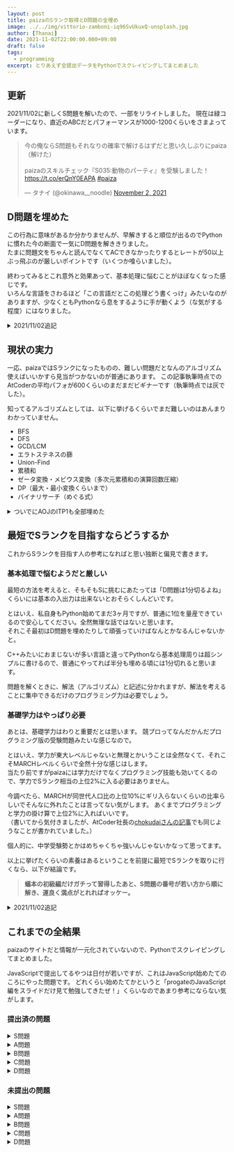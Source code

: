 ```yaml
---
layout: post
title: paizaのSランク取得とD問題の全埋め
image: ../../img/vittorio-zamboni-iq96SvUkuxQ-unsplash.jpg
author: [Thanai]
date: 2021-11-02T22:00:00.000+09:00
draft: false
tags:
  - programming
excerpt: とりあえず全提出データをPythonでスクレイピングしてまとめました
---
```


## 更新

2021/11/02に新しくS問題を解いたので、一部をリライトしました。
現在は緑コーダーになり、直近のABCだとパフォーマンスが1000-1200くらいをさまよっています。

<blockquote class="twitter-tweet"><p lang="ja" dir="ltr">今の俺ならS問題もそれなりの確率で解けるはずだと思い久しぶりにpaiza（解けた）<br><br>paizaのスキルチェック『S035:動物のパーティ』を受験しました！ <a href="https://t.co/erQnY0EAPA">https://t.co/erQnY0EAPA</a> <a href="https://twitter.com/hashtag/paiza?src=hash&amp;ref_src=twsrc%5Etfw">#paiza</a></p>&mdash; タナイ (@okinawa__noodle) <a href="https://twitter.com/okinawa__noodle/status/1455492539805433856?ref_src=twsrc%5Etfw">November 2, 2021</a></blockquote> <script async src="https://platform.twitter.com/widgets.js" charset="utf-8"></script>

## D問題を埋めた

この行為に意味があるか分かりませんが、早解きすると順位が出るのでPythonに慣れた今の断面で一気にD問題を解ききりました。  
たまに問題文をちゃんと読んでなくてACできなかったりするとレートが50以上ぶっ飛ぶのが厳しいポイントです（いくつか喰らいました）。

終わってみるとこれ意外と効果あって、基本処理に悩むことがほぼなくなった感じです。  
いろんな言語をさわるほど「この言語だとこの処理どう書くっけ」みたいなのがありますが、少なくともPythonなら息をするように手が動くよう（な気がする程度）にはなりました。

<details><summary>2021/11/02追記</summary><div>

現在もコンテスト本番はPythonを使っていて、過去問を解く際に実行時間が厳しいとRustやC++を使うことがあります。逆に簡単な問題ではコンパクトに書けるRubyを使ったりもします。

</div></details>

## 現状の実力

一応、paizaではSランクになったものの、難しい問題だとなんのアルゴリズム使えばいいかすら見当がつかないのが普通にあります。
この記事執筆時点でのAtCoderの平均パフォが600くらいのまだまだビギナーです（執筆時点では灰でした）。

知ってるアルゴリズムとしては、以下に挙げるくらいでまだ難しいのはあんまりわかっていません。

- BFS
- DFS
- GCD/LCM
- エラトステネスの篩
- Union-Find
- 累積和
- ゼータ変換・メビウス変換（多次元累積和の演算回数圧縮）
- DP（最大・最小変換くらいまで）
- バイナリサーチ（めぐる式）

<details><summary>ついでにAOJのITP1も全部埋めた</summary><div>

こっちはPythonでなくてC++を練習しようと思って全部埋めました。

D問題埋めをして、基本問題のノックが思った以上に効果的で、ノック終わってから1週間くらいしたコンテストで[水パフォが出ました](https://dev.thanaism.com/2020/11/abc182/)。プログラミング、完全にスポーツとか楽器の類ですね。

というか個人的には、音ゲー得意な人は競プロとか好きそうな気がします。

</div></details>

## 最短でSランクを目指すならどうするか

これからSランクを目指す人の参考になればと思い独断と偏見で書きます。

### 基本処理で悩むようだと厳しい

最短の方法を考えると、そもそもSに挑むにあたっては「D問題は1分切るよね」くらいには基本の入出力は出来ないとおそらくしんどいです。

とはいえ、私自身もPython始めてまだ3ヶ月ですが、普通に1位を量産できているので安心してください。全然無理な話ではないと思います。  
それこそ最初はD問題を埋めたりして頑張っていけばなんとかなるんじゃないかと。

C++みたいにおまじないが多い言語と違ってPythonなら基本処理周りは超シンプルに書けるので、普通にやってれば半分も埋める頃には1分切れると思います。

問題を解くときに、解法（アルゴリズム）と記述に分かれますが、解法を考えることに集中できるだけのプログラミング力は必要でしょう。

### 基礎学力はやっぱり必要

あとは、基礎学力はわりと重要だとは思います。
競プロってなんだかんだプログラミング版の受験問題みたいな感じなので。

とはいえ、学力が東大レベルじゃないと無理とかいうことは全然なくて、それこそMARCHレベルくらいで全然十分な感じはします。  
当たり前ですがpaizaには学力だけでなくプログラミング技能も効いてくるので、学力でSランク相当の上位2%に入る必要はありません。

今調べたら、MARCHが同世代人口比の上位10%にギリ入らないくらいの比率らしいでそんなに外れたことは言ってない気がします。
あくまでプログラミングと学力の掛け算で上位2%に入ればいいです。  
（書いてから気付きましたが、AtCoder社長の[chokudaiさんの記事](http://chokudai.hatenablog.com/entry/2019/02/11/155904)でも同じようなことが書かれていました。）

個人的に、中学受験勢とかはめちゃくちゃ強いんじゃないかなって思ってます。

以上に挙げたくらいの素養はあるということを前提に最短でSランクを取りに行くなら、以下が結論です。

> **蟻本の初級編だけガチって習得したあと、S問題の番号が若い方から順に解き、運良く満点がとれればオッケー。**

<details><summary>2021/11/02追記</summary><div>

今だと[競プロ典型90問](https://atcoder.jp/contests/typical90)の★4か★5くらいまでを埋めたほうが手っ取り早いかもです。

</div></details>

## これまでの全結果

paizaのサイトだと情報が一元化されていないので、Pythonでスクレイピングしてまとめました。

JavaScriptで提出してるやつは日付が若いですが、これはJavaScript始めたてのころにやった問題です。
どれくらい始めたてかというと「progateのJavaScript編をスライドだけ見て勉強してきたぜ！」くらいなのであまり参考にならない気がします。

### 提出済の問題

<details><summary>S問題</summary><div>

| 問題 | タイトル             | 順位 | 提出日     | 言語    | 回答時間 | ランク | 点数 |
| ---- | -------------------- | ---- | ---------- | ------- | -------- | ------ | ---- |
| S035 | 動物のパーティ       | 5    | 2021/11/02 | C++     | 60′6″    | S      | 100  |
| S032 | 回覧板の回す先       | 46   | 2020/09/16 | Python3 | 36′43″   | B      | 30   |
| S028 | ネックレスの等分     | 47   | 2020/09/15 | Python3 | 110′57″  | B      | 30   |
| S023 | 村人の友好関係       | 13   | 2020/09/04 | Python3 | 38′38″   | A      | 80   |
| S024 | 海面の調整           | 40   | 2020/10/22 | Python3 | 65′36″   | B      | 50   |
| S013 | 理想のタイムトラベル | 17   | 2020/09/04 | Python3 | 161′38″  | A      | 92   |
| S011 | 追いかけっこ         | 41   | 2020/11/01 | Python3 | 96′0″    | B      | 30   |
| S009 | 辞書順最小           | 19   | 2020/10/23 | Python3 | 31′31″   | B      | 70   |
| S002 | 最短距離を測る       | 12   | 2020/10/22 | Python3 | 34′2″    | S      | 100  |

</div></details>

<details><summary>A問題</summary><div>

| 問題 | タイトル             | 順位 | 提出日     | 言語       | 回答時間 | ランク | 点数 |
| ---- | -------------------- | ---- | ---------- | ---------- | -------- | ------ | ---- |
| A035 | 試験の作成           | 44   | 2020/06/16 | JavaScript | 30′35″   | C      | 30   |
| A028 | 武器の強化           | 32   | 2020/06/15 | JavaScript | 57′44″   | B      | 50   |
| A023 | 週休2日制            | 22   | 2020/05/08 | JavaScript | 27′12″   | B      | 80   |
| A018 | 美術館のセキュリティ | 14   | 2020/06/16 | JavaScript | 85′4″    | B      | 72   |
| A015 | 敷き詰めパズル       | -    | 2020/06/16 | JavaScript | 46′7″    | E      | 0    |
| A005 | パイザボウルゲーム   | 4    | 2020/09/04 | Python3    | 32′55″   | A      | 100  |

</div></details>

<details><summary>B問題</summary><div>

| 問題 | タイトル               | 順位 | 提出日     | 言語       | 回答時間 | ランク | 点数 |
| ---- | ---------------------- | ---- | ---------- | ---------- | -------- | ------ | ---- |
| B085 | 宝探しの手順           | 45   | 2020/11/25 | Python3    | 17′22″   | D      | 20   |
| B084 | オススメのお店         | 15   | 2020/10/23 | Python3    | 12′12″   | B      | 90   |
| B078 | 動画視聴スケジュール   | -    | 2020/05/11 | JavaScript | 53′7″    | E      | 0    |
| B074 | コメントの順序         | 8    | 2020/10/22 | Python3    | 31′34″   | B      | 100  |
| B073 | イルミネーションの調査 | 4    | 2021/11/02 | Python3    | 15′37″   | B      | 100  |
| B055 | タクシー料金           | 16   | 2020/05/07 | JavaScript | 23′25″   | B      | 100  |
| B043 | ねずみ小僧             | 1    | 2020/10/22 | Python3    | 13′42″   | B      | 100  |
| B041 | 繰り返し模様           | 15   | 2020/10/22 | Python3    | 31′47″   | B      | 100  |
| B016 | ここはどこ？           | 19   | 2020/05/11 | JavaScript | 35′30″   | B      | 100  |

</div></details>

<details><summary>C問題</summary><div>

| 問題 | タイトル               | 順位 | 提出日     | 言語       | 回答時間 | ランク | 点数 |
| ---- | ---------------------- | ---- | ---------- | ---------- | -------- | ------ | ---- |
| C085 | 壊れかけのキーボード   | 2    | 2020/10/28 | Python3    | 3′4″     | C      | 100  |
| C084 | 枠で囲む               | 1    | 2020/10/25 | Python3    | 1′12″    | C      | 100  |
| C080 | ボタンを押すゲーム     | 12   | 2020/06/24 | JavaScript | 13′15″   | C      | 100  |
| C078 | 株の売買               | 1    | 2020/10/28 | Python3    | 4′26″    | C      | 100  |
| C077 | レポートの評価         | 3    | 2020/10/28 | Python3    | 7′36″    | C      | 100  |
| C075 | ポイント払い           | 8    | 2020/06/16 | JavaScript | 9′48″    | C      | 100  |
| C074 | 文章サイズ変更         | 2    | 2020/10/28 | Python3    | 4′24″    | C      | 100  |
| C073 | うさぎとかめ           | 49   | 2020/06/17 | JavaScript | 19′36″   | D      | 10   |
| C070 | 簡易カードゲーム       | 2    | 2020/10/28 | Python3    | 6′30″    | C      | 100  |
| C067 | 数字の調査             | 1    | 2020/10/28 | Python3    | 2′23″    | C      | 100  |
| C061 | 繰り上がりのない足し算 | 6    | 2020/11/05 | Python3    | 16′3″    | C      | 100  |
| C062 | 回転寿司のメロン       | 2    | 2020/10/28 | Python3    | 3′46″    | C      | 100  |
| C056 | テストの採点           | 1    | 2020/10/28 | Python3    | 2′31″    | C      | 100  |
| C055 | ログのフィルター       | 1    | 2020/10/28 | Python3    | 2′13″    | C      | 100  |
| C051 | カード並べ             | 4    | 2020/10/28 | Python3    | 4′5″     | C      | 100  |
| C049 | エレベーター           | 1    | 2020/10/28 | Python3    | 2′3″     | C      | 100  |
| C043 | 使用回数の調査         | 24   | 2020/06/16 | JavaScript | 28′0″    | C      | 72   |
| C039 | 古代の数式             | 19   | 2020/06/17 | JavaScript | 7′4″     | C      | 100  |
| C035 | 試験の合格判定         | 1    | 2020/10/28 | Python3    | 4′22″    | C      | 100  |
| C034 | 先生の宿題             | 2    | 2020/10/28 | Python3    | 7′17″    | C      | 100  |
| C030 | 白にするか黒にするか   | 3    | 2021/01/24 | Python3    | 5′22″    | C      | 100  |
| C024 | ミニ・コンピュータ     | 2    | 2020/10/28 | Python3    | 5′19″    | C      | 100  |
| C019 | 完全数とほぼ完全数     | 5    | 2020/10/28 | Python3    | 5′35″    | C      | 100  |
| C016 | Leet文字列             | 30   | 2020/05/07 | JavaScript | 19′26″   | C      | 100  |
| C005 | アドレス調査           | 2    | 2020/10/28 | Python3    | 5′11″    | C      | 100  |

</div></details>

<details><summary>D問題</summary><div>

| 問題 | タイトル                 | 順位 | 提出日     | 言語       | 回答時間 | ランク | 点数 |
| ---- | ------------------------ | ---- | ---------- | ---------- | -------- | ------ | ---- |
| D007 | N倍の文字列              | 1    | 2020/10/24 | Python3    | 0′24″    | D      | 100  |
| D187 | 曲名の表記               | 7    | 2021/07/28 | Python3    | 0′40″    | D      | 100  |
| D174 | 栄養の摂取               | 22   | 2021/01/24 | Python3    | 1′4″     | D      | 100  |
| D168 | 日付の表記               | 7    | 2020/10/29 | Python3    | 1′13″    | D      | 100  |
| D166 | 何日後になるか           | 2    | 2020/10/22 | Python3    | 0′23″    | D      | 100  |
| D167 | 買い物袋                 | 6    | 2020/10/22 | Python3    | 1′6″     | D      | 100  |
| D165 | 安全な数字               | 3    | 2020/10/24 | Python3    | 1′43″    | D      | 100  |
| D164 | 区切りの良い日           | 5    | 2020/10/24 | Python3    | 2′24″    | D      | 100  |
| D163 | 縦にする                 | 1    | 2020/10/22 | Python3    | 0′20″    | D      | 100  |
| D160 | N合目の高さ              | 2    | 2020/10/22 | Python3    | 0′42″    | D      | 100  |
| D162 | お米の重さ               | 2    | 2020/10/22 | Python3    | 0′24″    | D      | 100  |
| D161 | 貯水タンク               | 3    | 2020/10/22 | Python3    | 1′24″    | D      | 100  |
| D159 | 短冊の大きさ             | 1    | 2020/10/24 | Python3    | 1′5″     | D      | 100  |
| D157 | 信号の組み合わせ         | 13   | 2020/06/15 | JavaScript | 1′40″    | D      | 100  |
| D158 | 湿度の確認               | 38   | 2020/06/16 | JavaScript | 3′28″    | D      | 100  |
| D156 | 密度の計算               | 1    | 2020/10/22 | Python3    | 0′34″    | D      | 100  |
| D155 | 入館料の計算             | 3    | 2020/10/24 | Python3    | 1′26″    | D      | 100  |
| D154 | 画面の構成               | 1    | 2020/10/22 | Python3    | 1′0″     | D      | 100  |
| D153 | 食材選び                 | 18   | 2020/06/17 | JavaScript | 6′0″     | D      | 100  |
| D152 | 部分点                   | 48   | 2020/04/05 | C++        | 35′56″   | D      | 81   |
| D151 | お菓子のプレゼント       | 3    | 2020/10/22 | Python3    | 1′21″    | D      | 100  |
| D150 | 達成の確認               | 5    | 2020/10/22 | Python3    | 1′8″     | D      | 100  |
| D149 | 文字のだるま落とし       | 1    | 2020/10/24 | Python3    | 1′10″    | D      | 100  |
| D148 | ある試験の境目           | 2    | 2020/10/22 | Python3    | 1′8″     | D      | 100  |
| D147 | 桶の水量                 | 2    | 2020/10/24 | Python3    | 0′54″    | D      | 100  |
| D146 | 単語の省略               | 1    | 2020/10/22 | Python3    | 0′56″    | D      | 100  |
| D145 | ゲームのスタミナ         | 3    | 2020/10/22 | Python3    | 0′43″    | D      | 100  |
| D144 | 5桁の数字                | 2    | 2020/10/22 | Python3    | 0′53″    | D      | 100  |
| D143 | 制動距離の計算           | -    | 2020/06/17 | JavaScript | 1′47″    | E      | 0    |
| D142 | イルミネーションの数     | 3    | 2020/06/17 | JavaScript | 2′46″    | D      | 100  |
| D139 | 少ない方の勝ち           | 18   | 2020/06/17 | JavaScript | 5′36″    | D      | 100  |
| D140 | N番目の単語              | 8    | 2020/10/22 | Python3    | 1′19″    | D      | 100  |
| D141 | 縦書きと横書き           | 7    | 2020/10/24 | Python3    | 1′20″    | D      | 100  |
| D138 | おうむ返し               | 4    | 2020/10/22 | Python3    | 1′37″    | D      | 100  |
| D137 | 契約の交渉               | 1    | 2020/10/22 | Python3    | 0′36″    | D      | 100  |
| D134 | タイトルの長さ           | 2    | 2020/10/22 | Python3    | 1′31″    | D      | 100  |
| D133 | 株の利益                 | 4    | 2020/06/17 | JavaScript | 1′51″    | D      | 100  |
| D136 | 空港の呼称               | 4    | 2020/06/28 | JavaScript | 0′41″    | D      | 100  |
| D135 | 多角形の調査             | 1    | 2020/10/22 | Python3    | 0′49″    | D      | 100  |
| D132 | N回ゲーム                | 6    | 2020/10/22 | Python3    | 0′59″    | D      | 100  |
| D131 | 脱出ゲーム               | 1    | 2020/10/22 | Python3    | 1′23″    | D      | 100  |
| D129 | 税率の変更               | 2    | 2020/10/22 | Python3    | 1′21″    | D      | 100  |
| D128 | 略語の生成               | 12   | 2020/10/22 | Python3    | 2′48″    | D      | 100  |
| D127 | 座席番号のくじ           | 1    | 2020/10/22 | Python3    | 1′3″     | D      | 100  |
| D126 | 点数の計算               | 29   | 2020/06/28 | JavaScript | 2′2″     | D      | 100  |
| D125 | 万歩計                   | 2    | 2020/10/24 | Python3    | 1′4″     | D      | 100  |
| D124 | あと何日                 | 3    | 2020/10/24 | Python3    | 0′45″    | D      | 100  |
| D123 | 自動でチャージ           | 13   | 2020/06/27 | JavaScript | 1′49″    | D      | 100  |
| D121 | AからRへ                 | 1    | 2020/10/22 | Python3    | 0′47″    | D      | 100  |
| D122 | 足して0になる数          | 1    | 2020/10/24 | Python3    | 0′33″    | D      | 100  |
| D120 | 鉛筆の数                 | 5    | 2020/10/22 | Python3    | 0′34″    | D      | 100  |
| D119 | 円周率の日               | 2    | 2020/10/24 | Python3    | 0′55″    | D      | 100  |
| D118 | こよみの変換             | 10   | 2020/10/22 | Python3    | 2′46″    | D      | 100  |
| D117 | すごろくのサイコロ       | 3    | 2020/10/22 | Python3    | 1′2″     | D      | 100  |
| D115 | おかしの二等分           | 3    | 2020/10/22 | Python3    | 0′51″    | D      | 100  |
| D116 | サービス料金             | 2    | 2020/10/24 | Python3    | 0′43″    | D      | 100  |
| D114 | 税込の価格               | 1    | 2020/10/24 | Python3    | 1′2″     | D      | 100  |
| D112 | 工場の生産力             | 4    | 2020/06/17 | JavaScript | 0′46″    | D      | 100  |
| D113 | 初日の出                 | 4    | 2020/10/24 | Python3    | 2′37″    | D      | 100  |
| D111 | 文字を切り詰める         | 3    | 2020/06/19 | JavaScript | 1′23″    | D      | 100  |
| D110 | 3つの数字                | 2    | 2020/10/22 | Python3    | 0′33″    | D      | 100  |
| D109 | ゾロ目の日付             | 5    | 2020/06/17 | JavaScript | 5′1″     | D      | 100  |
| D108 | 薬の効き目               | 2    | 2020/10/22 | Python3    | 0′59″    | D      | 100  |
| D107 | 文字列を囲う             | 22   | 2020/06/27 | JavaScript | 1′33″    | D      | 100  |
| D106 | 割った余り               | 7    | 2020/10/22 | Python3    | 0′47″    | D      | 100  |
| D105 | 長さの一致               | 17   | 2020/10/22 | Python3    | 1′51″    | D      | 100  |
| D104 | 送料の計算               | 2    | 2020/10/22 | Python3    | 1′3″     | D      | 100  |
| D103 | 逆さ読み                 | 2    | 2020/10/22 | Python3    | 0′32″    | D      | 100  |
| D102 | 運賃の計算               | 1    | 2020/06/17 | JavaScript | 0′33″    | D      | 100  |
| D101 | 偶数派と奇数派           | 17   | 2020/06/17 | JavaScript | 4′48″    | D      | 100  |
| D100 | 区切り文字の統一         | 1    | 2020/10/24 | Python3    | 1′17″    | D      | 100  |
| D099 | 短冊づくり               | 1    | 2020/10/22 | Python3    | 0′33″    | D      | 100  |
| D098 | ボーナスの計算           | 11   | 2020/06/17 | JavaScript | 1′9″     | D      | 100  |
| D097 | 梅雨入りの予想           | 1    | 2020/10/22 | Python3    | 1′21″    | D      | 100  |
| D096 | 含んではいけない文字     | 3    | 2020/10/24 | Python3    | 1′16″    | D      | 100  |
| D095 | ジュースの分配           | 15   | 2020/06/17 | JavaScript | 1′56″    | D      | 100  |
| D093 | 切りの良い番号           | 4    | 2020/10/24 | Python3    | 1′55″    | D      | 100  |
| D092 | 花見の準備               | 19   | 2020/06/17 | JavaScript | 8′49″    | D      | 100  |
| D094 | 犬派か猫派か             | 1    | 2020/10/24 | Python3    | 1′13″    | D      | 100  |
| D091 | 花粉の予報               | 1    | 2020/10/22 | Python3    | 1′32″    | D      | 100  |
| D090 | 下一桁はいくつ           | 1    | 2020/10/24 | Python3    | 0′57″    | D      | 100  |
| D089 | 数字の取得               | 14   | 2020/10/22 | Python3    | 4′36″    | D      | 100  |
| D088 | 温度差の計算             | 9    | 2020/06/28 | JavaScript | 1′16″    | D      | 100  |
| D087 | 文字をくっつける         | 1    | 2020/10/22 | Python3    | 0′40″    | D      | 100  |
| D086 | 門松の作成               | 6    | 2020/06/17 | JavaScript | 1′23″    | D      | 100  |
| D084 | 英語で何月？             | 17   | 2020/06/17 | JavaScript | 5′34″    | D      | 100  |
| D083 | ブラックジャック         | 1    | 2020/10/22 | Python3    | 0′59″    | D      | 100  |
| D082 | 2つの単語                | 5    | 2020/10/24 | Python3    | 1′45″    | D      | 100  |
| D081 | 家族で分ける             | 5    | 2020/06/17 | JavaScript | 1′37″    | D      | 100  |
| D080 | 忘年会の予算             | 3    | 2020/06/24 | JavaScript | 1′7″     | D      | 100  |
| D079 | 同じ文字                 | 2    | 2020/10/24 | Python3    | 1′2″     | D      | 100  |
| D078 | 入学試験                 | 6    | 2020/10/22 | Python3    | 2′17″    | D      | 100  |
| D077 | 計算機の表示             | 15   | 2020/06/28 | JavaScript | 2′16″    | D      | 100  |
| D076 | 禁止ワード               | 22   | 2020/06/17 | JavaScript | 3′45″    | D      | 100  |
| D075 | 足りないカード           | 3    | 2020/10/22 | Python3    | 1′25″    | D      | 100  |
| D074 | 時間の表記               | 41   | 2020/10/22 | Python3    | 0′24″    | D      | 70   |
| D073 | 文字の反転               | 1    | 2020/10/22 | Python3    | 0′20″    | D      | 100  |
| D072 | データのバックアップ     | 1    | 2020/10/24 | Python3    | 0′57″    | D      | 100  |
| D071 | 洗濯物と砂ぼこり         | 14   | 2020/06/17 | JavaScript | 5′21″    | D      | 100  |
| D070 | 残りのページ             | 7    | 2020/06/17 | JavaScript | 1′0″     | D      | 100  |
| D069 | 割り切れない平均点       | 5    | 2020/10/22 | Python3    | 3′4″     | D      | 100  |
| D068 | 雨と晴れの記録           | 1    | 2020/10/22 | Python3    | 1′3″     | D      | 100  |
| D067 | スイッチのオンオフ       | 4    | 2020/06/17 | JavaScript | 1′21″    | D      | 100  |
| D066 | スタミナの計算           | 46   | 2020/10/24 | Python3    | 1′29″    | D      | 60   |
| D065 | エラーコードの分類       | 2    | 2020/10/22 | Python3    | 1′39″    | D      | 100  |
| D064 | 嘘つきの日               | 2    | 2020/10/24 | Python3    | 0′45″    | D      | 100  |
| D062 | ひな祭り                 | 2    | 2020/10/24 | Python3    | 2′4″     | D      | 100  |
| D061 | 3倍返し？                | 3    | 2020/10/24 | Python3    | 0′50″    | D      | 100  |
| D060 | AボタンとBボタン         | 6    | 2020/06/17 | JavaScript | 1′9″     | D      | 100  |
| D059 | トランプ占い             | 1    | 2020/10/22 | Python3    | 1′13″    | D      | 100  |
| D058 | 初詣で                   | 3    | 2020/10/22 | Python3    | 1′28″    | D      | 100  |
| D057 | プレゼント選び           | 10   | 2020/10/22 | Python3    | 1′56″    | D      | 100  |
| D056 | かまくらづくり           | 2    | 2020/06/28 | JavaScript | 0′58″    | D      | 100  |
| D055 | ワインのキャッチコピー   | 3    | 2020/06/17 | JavaScript | 0′51″    | D      | 100  |
| D054 | 11/11                    | 1    | 2020/10/22 | Python3    | 1′6″     | D      | 100  |
| D053 | トリック・オア・トリート | 3    | 2020/10/24 | Python3    | 1′24″    | D      | 100  |
| D052 | ピラミッドの作り方       | 8    | 2020/06/28 | JavaScript | 1′49″    | D      | 100  |
| D051 | 衣替え                   | 1    | 2020/10/24 | Python3    | 1′0″     | D      | 100  |
| D050 | お月見だんご             | 6    | 2020/10/22 | Python3    | 2′12″    | D      | 100  |
| D049 | ◯◯の秋                   | 3    | 2020/10/22 | Python3    | 0′52″    | D      | 100  |
| D048 | 台風の間隔               | 6    | 2020/06/28 | JavaScript | 2′3″     | D      | 100  |
| D047 | メダリストの表示         | 2    | 2020/06/28 | JavaScript | 1′12″    | D      | 100  |
| D046 | 不思議なタマゴ           | 2    | 2020/10/24 | Python3    | 0′35″    | D      | 100  |
| D045 | 通知票                   | 2    | 2020/10/22 | Python3    | 1′26″    | D      | 100  |
| D044 | はじめまして             | 2    | 2020/10/24 | Python3    | 1′22″    | D      | 100  |
| D043 | 天気の表示               | 4    | 2020/10/22 | Python3    | 1′43″    | D      | 100  |
| D042 | 行列                     | 4    | 2020/06/27 | JavaScript | 2′19″    | D      | 100  |
| D039 | 正三角形かどうか         | 17   | 2020/10/22 | Python3    | 2′15″    | D      | 100  |
| D040 | 連休の天気               | 4    | 2020/10/24 | Python3    | 1′18″    | D      | 100  |
| D038 | 試合の回数               | 12   | 2020/06/17 | JavaScript | 1′15″    | D      | 100  |
| D041 | 本棚選び                 | 12   | 2020/06/28 | JavaScript | 2′44″    | D      | 100  |
| D037 | 花粉症でつらい           | 9    | 2020/10/22 | Python3    | 2′21″    | D      | 100  |
| D036 | アットマーク             | 2    | 2020/10/22 | Python3    | 0′44″    | D      | 100  |
| D035 | 日付のデータ             | 1    | 2020/10/22 | Python3    | 0′55″    | D      | 100  |
| D034 | どれにしようかな         | 1    | 2020/10/24 | Python3    | 0′59″    | D      | 100  |
| D033 | 頭文字                   | 3    | 2020/06/17 | JavaScript | 1′25″    | D      | 100  |
| D032 | 充電時間                 | 3    | 2020/10/22 | Python3    | 0′34″    | D      | 100  |
| D031 | 分から秒へ               | 2    | 2020/06/17 | JavaScript | 0′21″    | D      | 100  |
| D029 | サイコロの裏面           | 4    | 2020/06/17 | JavaScript | 0′35″    | D      | 100  |
| D028 | 数字の桁数               | 2    | 2020/06/17 | JavaScript | 0′26″    | D      | 100  |
| D027 | nまでの和                | 6    | 2020/06/28 | JavaScript | 1′49″    | D      | 100  |
| D026 | 一週間の予定             | 7    | 2020/10/22 | Python3    | 2′0″     | D      | 100  |
| D025 | 数字の出力               | 7    | 2020/10/22 | Python3    | 2′16″    | D      | 100  |
| D024 | 三角形の内角の和         | 8    | 2020/06/17 | JavaScript | 1′11″    | D      | 100  |
| D022 | 表面積の計算             | 1    | 2020/10/22 | Python3    | 0′30″    | D      | 100  |
| D023 | Aの個数                  | 1    | 2020/10/22 | Python3    | 0′33″    | D      | 100  |
| D021 | 文字列の一致             | 10   | 2020/10/22 | Python3    | 1′9″     | D      | 100  |
| D019 | 文字列からN番目          | 1    | 2020/10/22 | Python3    | 0′44″    | D      | 100  |
| D017 | 最大と最小               | 1    | 2020/10/22 | Python3    | 1′2″     | D      | 100  |
| D016 | N文字目まで出力          | 8    | 2020/06/25 | JavaScript | 0′52″    | D      | 100  |
| D015 | カウントダウン           | 1    | 2020/10/22 | Python3    | 0′43″    | D      | 100  |
| D014 | 小文字を大文字に         | 7    | 2020/06/28 | JavaScript | 0′59″    | D      | 100  |
| D013 | 割り算                   | 1    | 2020/10/22 | Python3    | 0′43″    | D      | 100  |
| D012 | 絶対値を求めよ           | 5    | 2020/06/17 | JavaScript | 0′34″    | D      | 100  |
| D011 | アルファベットで何番目   | 4    | 2020/10/22 | Python3    | 2′5″     | D      | 100  |
| D010 | Eメールアドレス          | 8    | 2020/06/28 | JavaScript | 1′7″     | D      | 100  |
| D009 | 西暦の計算               | 16   | 2020/06/28 | JavaScript | 1′15″    | D      | 100  |
| D008 | 奇数か偶数か             | 31   | 2020/06/26 | JavaScript | 3′25″    | D      | 100  |
| D006 | 単位の計算               | 2    | 2020/10/24 | Python3    | 1′50″    | D      | 100  |
| D005 | 等差数列                 | 13   | 2020/06/17 | JavaScript | 4′35″    | D      | 100  |
| D004 | 文字列の結合             | 5    | 2020/06/17 | JavaScript | 2′59″    | D      | 100  |
| D003 | 掛け算のリスト           | 3    | 2020/06/17 | JavaScript | 2′16″    | D      | 100  |
| D002 | 数の比較                 | 6    | 2020/06/17 | JavaScript | 1′56″    | D      | 100  |

</div></details>

### 未提出の問題

<details><summary>S問題</summary><div>

| 問題 | タイトル             |
| ---- | -------------------- |
| S007 | データヒストグラム   |
| S006 | ビリヤードの球突き   |
| S039 | ボスの部屋           |
| S020 | 商品の運搬           |
| S019 | テレポート           |
| S031 | ボトルネックの調整   |
| S017 | シートの重ね合わせ   |
| S004 | 積まれた文字         |
| S033 | 逃さない             |
| S003 | 嘘つき探し           |
| S040 | 建造物の調査         |
| S030 | 山はいくつある       |
| S015 | ABC文字列            |
| S038 | お菓子の山分け       |
| S008 | サイコロで迷路       |
| S026 | ジャングルに潜むもの |
| S016 | 水たまり             |
| S014 | 直方体のマージ       |
| S034 | 数列の圧縮           |
| S029 | 住みよい国           |
| S036 | カップ麺屋さん       |
| S025 | 乱数の課題           |
| S012 | ハイライト機能       |
| S037 | カードバトル         |
| S027 | 狭い道の案内         |
| S022 | センサーをかいくぐれ |
| S018 | 天気の予報           |

</div></details>

<details><summary>A問題</summary><div>

| 問題 | タイトル                     |
| ---- | ---------------------------- |
| A055 | 脱出ゲーム                   |
| A052 | 階段登り                     |
| A051 | 板たおし                     |
| A034 | お菓子の詰め合わせ           |
| A021 | 海岸線                       |
| A057 | 最長スワイプ                 |
| A050 | 3人リバーシ                  |
| A053 | RGBの個数                    |
| A033 | 読書の課題                   |
| A006 | 平面上の移動シミュレーション |
| A046 | アリの巣                     |
| A029 | 詰み防止チェック             |
| A024 | アイテムの分け前             |
| A016 | 踏切の時刻表                 |
| A007 | ともだちをたどる             |
| A008 | パレードを制覇せよ           |
| A054 | 仕事の割り当て               |
| A010 | クリスマスイルミネーション   |
| A036 | 砂漠の旅                     |
| A037 | 強さ比べ                     |
| A030 | 上司と部下                   |
| A014 | 二角取り                     |
| A027 | paiza諸島の侵食              |
| A040 | 旗あげゲーム                 |
| A045 | 大きな家                     |
| A020 | 文字をなぞれ                 |
| A011 | うなぎを蒲焼きにしたくない   |
| A042 | サイクリングのコース         |
| A019 | いかさまシャッフル           |
| A032 | Paiza電鉄                    |
| A038 | 観光地巡り                   |
| A022 | 正方形の足し引き算           |
| A012 | 最適な練習                   |
| A025 | 動物の体調管理               |
| A041 | 書類の山                     |

</div></details>

<details><summary>B問題</summary><div>

| 問題 | タイトル                           |
| ---- | ---------------------------------- |
| B099 | 台風の接近                         |
| B095 | カラオケ大会                       |
| B098 | バズの検出                         |
| B068 | チョコの分割                       |
| B096 | 爆弾の大爆発                       |
| B091 | 山頂を探せ                         |
| B081 | 花壇のロープ                       |
| B034 | ロボットの歩行実験                 |
| B040 | たのしい暗号解読                   |
| B019 | グレースケール画像の縮小           |
| B017 | 手役の強さ                         |
| B079 | 相性チェック                       |
| B051 | 汚れてしまった魔方陣               |
| B020 | ネットサーフィン                   |
| B076 | パン屋さん                         |
| B011 | 名刺バインダー管理                 |
| B013 | 最遅出社時刻                       |
| B092 | セーブポイント                     |
| B087 | 隠された数                         |
| B033 | テーブルジェネレーター             |
| B065 | 小さなライフゲーム                 |
| B024 | 格子を円で切り取る                 |
| B054 | 不思議な足し算                     |
| B053 | 表の自動生成                       |
| B025 | うさぎジャンプ                     |
| B014 | 3Dプリンタ                         |
| B044 | 爆弾ゲーム                         |
| B038 | つるかめ算                         |
| B015 | 7セグメントディスプレイ            |
| B048 | 理想のビンゴ                       |
| B089 | 秘密の言葉                         |
| B096 | ビンゴゲーム                       |
| B090 | 選挙の議席                         |
| B052 | 積もる粒子                         |
| B006 | ダーツゲーム                       |
| B037 | 幸運な1年                          |
| B093 | SNSの検索機能                      |
| B009 | カンファレンスのタイムテーブル作成 |
| B028 | チャット記録                       |
| B061 | 福袋詰め                           |
| B072 | 反転スイッチ                       |
| B030 | 氷のダンジョン                     |
| B062 | 部屋掃除ロボット                   |
| B050 | 有効なチケット                     |
| B067 | タスクの管理                       |
| B031 | コインのウラとオモテ               |
| B077 | チケットの売り場                   |
| B097 | カウンター席                       |
| B010 | サッカーのオフサイド判定           |
| B036 | 大統領選挙                         |
| B060 | サイコロころがし                   |
| B082 | 休暇の取り方                       |
| B047 | ホームポジション                   |
| B064 | うずを探せ                         |
| B088 | ロボットのデバッグ                 |
| B070 | 駒の到達範囲                       |
| B069 | 蟻の餌探し                         |
| B086 | 公平な分割                         |
| B057 | 回転寿司                           |
| B059 | 占領区域                           |
| B004 | ログファイルの抽出                 |
| B075 | 商品の表示                         |
| B042 | 横入りするネコ                     |
| B046 | 街の距離                           |
| B029 | 地価の予想                         |
| B045 | 計算ドリル                         |
| B032 | デジタル計算機                     |
| B035 | ジョギングランキング               |
| B063 | 支払う枚数とお釣りの枚数           |
| B056 | リズムゲームの分析                 |
| B026 | 自動販売機                         |
| B071 | ダンベルトレーニング               |
| B083 | 宝の地図                           |
| B080 | みんなでスゴロク                   |
| B039 | 雨上がりの道                       |
| B066 | 色のパズル                         |
| B023 | マッチ棒パズル                     |

</div></details>

<details><summary>C問題</summary><div>

| 問題 | タイトル                     |
| ---- | ---------------------------- |
| C097 | プレゼント応募企画の実施     |
| C099 | 折り紙の貼り合わせ           |
| C020 | 残り物の量                   |
| C086 | ハンドルネームの生成         |
| C017 | ハイアンドロー・カードゲーム |
| C098 | 多重パス回し                 |
| C090 | 黒電話                       |
| C021 | 暴風域にいますか？           |
| C023 | クジの当選番号               |
| C014 | ボールが入る箱               |
| C089 | ストラックアウト             |
| C072 | モンスターの進化             |
| C022 | ローソク足                   |
| C015 | ポイントカードの計算         |
| C095 | 合言葉                       |
| C013 | 嫌いな数字                   |
| C088 | RPGでお買い物                |
| C096 | 夏休み                       |
| C010 | 安息の地を求めて             |
| C048 | タダ飲みコーヒー             |
| C093 | 下桁ルール                   |
| C052 | ゲームの画面                 |
| C040 | 背比べ                       |
| C083 | 売上の発表                   |
| C028 | 単語テストの採点             |
| C079 | カードを集める               |
| C059 | パリティチェック             |
| C087 | 数字の規則                   |
| C032 | お得な買い物                 |
| C092 | 工場のベルトコンベア         |
| C091 | みかんの仕分け               |
| C094 | 国民の税金                   |
| C071 | 直角三角形                   |
| C044 | 手の組み合わせ               |
| C054 | スピード違反の取り締まり     |
| C058 | 模様そろえ                   |
| C050 | オークションの結果           |
| C053 | カードの合計                 |
| C060 | 辞書の作成                   |
| C076 | 給与の計算                   |
| C068 | 秘密の手紙                   |
| C057 | シャボン玉飛ばし             |
| C095 | バスの時間                   |
| C064 | paizaでお食事                |
| C026 | ウサギと人参                 |
| C037 | アニメの日時                 |
| C041 | メダルランキングの作成       |
| C025 | ファックスの用紙回収         |
| C042 | リーグ表の作成               |
| C066 | 金魚すくい                   |
| C081 | 靴下の整理                   |
| C063 | ガーデニング                 |
| C046 | 書籍購入費ランキング         |
| C036 | 犬ぞりトーナメント           |
| C082 | テストの赤点                 |
| C038 | お菓子の分配                 |
| C045 | ページネーション             |
| C069 | お祭りの日付                 |
| C018 | 何人前作れる？               |
| C065 | 数字あてゲーム               |
| C006 | ハイスコアランキング         |
| C029 | 旅行の計画                   |
| C031 | 時差を求めたい               |

</div></details>

<details><summary>D問題</summary><div>

| 問題 | タイトル       |
| ---- | -------------- |
| D179 | 分け前の計算   |
| D172 | イヴの日付     |
| D189 | 何周年の確認   |
| D170 | 校庭マラソン   |
| D185 | 時給の計算     |
| D194 | カロリーの計算 |
| D190 | センチをミリに |
| D182 | 燃費の計算     |
| D192 | 感嘆符の付与   |
| D191 | 体温チェック   |
| D181 | 住所の表記     |
| D177 | 通信料の計算   |
| D176 | 文字数制限     |
| D169 | 気温の差       |
| D188 | 2枚のカード    |
| D173 | 単語の入れ替え |
| D171 | 数当てゲーム   |
| D193 | 電池の本数     |
| D186 | 暑さの基準     |
| D180 | 音のうなり     |
| D175 | 12進数         |
| D178 | 逆さにする     |
| D184 | 縦に表示       |

</div></details>
